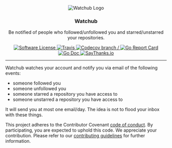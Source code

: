 <p align="center">
  <img alt="Watchub Logo" src="https://github.com/caarlos0/watchub/raw/master/static/apple-touch-icon-144x144.png" />
  <h3 align="center">Watchub</h3>
  <p align="center">Be notified of people who followed/unfollowed you and starred/unstarred your repositories.</p>
  <p align="center">
    <a href="/LICENSE.md">
      <img alt="Software License" src="https://img.shields.io/badge/license-MIT-brightgreen.svg?style=flat-square" />
    </a>
    <a href="https://travis-ci.org/caarlos0/watchub">
      <img alt="Travis" src="https://img.shields.io/travis/caarlos0/watchub.svg?style=flat-square" />
    </a>
    <a href="https://codecov.io/gh/caarlos0/watchub">
      <img alt="Codecov branch /" src="https://img.shields.io/codecov/c/github/caarlos0/watchub/master.svg?style=flat-square">
    </a>
    <a href="https://goreportcard.com/report/github.com/caarlos0/watchub">
      <img alt="Go Report Card" src="https://goreportcard.com/badge/github.com/caarlos0/watchub?style=flat-square" />
    </a>
    <a href="http://godoc.org/github.com/caarlos0/watchub">
      <img alt="Go Doc" src="https://img.shields.io/badge/godoc-reference-blue.svg?style=flat-square" />
    </a>
    <a href="https://saythanks.io/to/caarlos0">
      <img alt="SayThanks.io" src="https://img.shields.io/badge/SayThanks.io-%E2%98%BC-1EAEDB.svg?style=flat-square" />
    </a>
  </p>
</p>

---


Watchub watches your account and notify you via email of the following events:

- someone followed you
- someone unfollowed you
- someone starred a repository you have access to
- someone unstarred a repository you have access to

It will send you at most one email/day. The idea is not to flood your
inbox with these things.

This project adheres to the Contributor Covenant
[code of conduct](CODE_OF_CONDUCT.md). By participating, you are expected to
uphold this code.
We appreciate your contribution. Please refer to our
[contributing guidelines](CONTRIBUTING.md) for further information.
